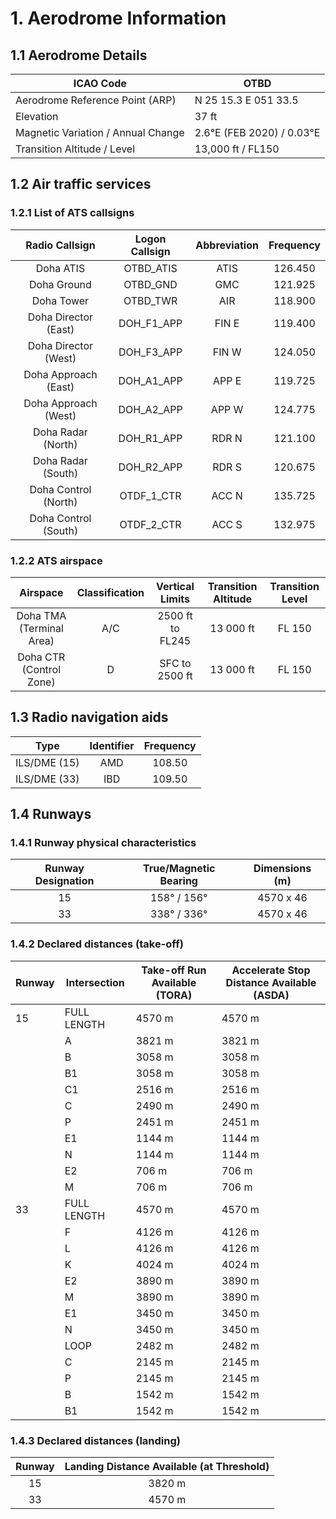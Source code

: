 # 1. Aerodrome Information
## 1.1 Aerodrome Details
| ICAO Code                          | OTBD                      |
|------------------------------------|---------------------------|
| Aerodrome Reference Point (ARP)    | N 25 15.3 E 051 33.5      |
| Elevation                          | 37 ft                     |
| Magnetic Variation / Annual Change | 2.6°E (FEB 2020) / 0.03°E |
| Transition Altitude / Level        | 13,000 ft / FL150         |

## 1.2 Air traffic services
### 1.2.1 List of ATS callsigns
| Radio Callsign              | Logon Callsign   | Abbreviation   | Frequency   |
|:---------------------------:|:----------------:|:--------------:|:-----------:|
| Doha ATIS                   | OTBD_ATIS        | ATIS           | 126.450     |
| Doha Ground                 | OTBD_GND         | GMC            | 121.925     |
| Doha Tower                  | OTBD_TWR         | AIR            | 118.900     |
| Doha Director (East)        | DOH_F1_APP       | FIN E          | 119.400     |
| Doha Director (West)        | DOH_F3_APP       | FIN W          | 124.050     |
| Doha Approach (East)        | DOH_A1_APP       | APP E          | 119.725     |
| Doha Approach (West)        | DOH_A2_APP       | APP W          | 124.775     |
| Doha Radar (North)          | DOH_R1_APP       | RDR N          | 121.100     |
| Doha Radar (South)          | DOH_R2_APP       | RDR S          | 120.675     |
| Doha Control (North)        | OTDF_1_CTR       | ACC N          | 135.725     |
| Doha Control (South)        | OTDF_2_CTR       | ACC S          | 132.975     |

### 1.2.2 ATS airspace
| Airspace                    | Classification   | Vertical Limits    | Transition Altitude   | Transition Level   |
|:---------------------------:|:----------------:|:------------------:|:---------------------:|:------------------:|
| Doha TMA (Terminal Area)    | A/C              | 2500 ft to FL245   | 13 000 ft             | FL 150             |
| Doha CTR (Control Zone)     | D                | SFC to 2500 ft     | 13 000 ft             | FL 150             |

## 1.3 Radio navigation aids
| Type            | Identifier   | Frequency   |
|:---------------:|:------------:|:-----------:|
| ILS/DME (15)    | AMD          | 108.50      |
| ILS/DME (33)    | IBD          | 109.50      |

## 1.4 Runways
### 1.4.1 Runway physical characteristics
| Runway Designation   | True/Magnetic Bearing     | Dimensions (m)   |
|:--------------------:|:-------------------------:|:----------------:|
| 15                   | 158° / 156°               | 4570 x 46        |
| 33                   | 338° / 336°               | 4570 x 46        |

### 1.4.2 Declared distances (take-off)
| Runway | Intersection | Take-off Run Available (TORA) | Accelerate Stop Distance Available (ASDA) |
|--------|--------------|-------------------------------|--------------------------------------------|
| 15     | FULL LENGTH  | 4570 m                        | 4570 m                                     |
|        | A            | 3821 m                        | 3821 m                                     |
|        | B            | 3058 m                        | 3058 m                                     |
|        | B1           | 3058 m                        | 3058 m                                     |
|        | C1           | 2516 m                        | 2516 m                                     |
|        | C            | 2490 m                        | 2490 m                                     |
|        | P            | 2451 m                        | 2451 m                                     |
|        | E1           | 1144 m                        | 1144 m                                     |
|        | N            | 1144 m                        | 1144 m                                     |
|        | E2           | 706 m                         | 706 m                                      |
|        | M            | 706 m                         | 706 m                                      |
| 33     | FULL LENGTH  | 4570 m                        | 4570 m                                     |
|        | F            | 4126 m                        | 4126 m                                     |
|        | L            | 4126 m                        | 4126 m                                     |
|        | K            | 4024 m                        | 4024 m                                     |
|        | E2           | 3890 m                        | 3890 m                                     |
|        | M            | 3890 m                        | 3890 m                                     |
|        | E1           | 3450 m                        | 3450 m                                     |
|        | N            | 3450 m                        | 3450 m                                     |
|        | LOOP         | 2482 m                        | 2482 m                                     |
|        | C            | 2145 m                        | 2145 m                                     |
|        | P            | 2145 m                        | 2145 m                                     |
|        | B            | 1542 m                        | 1542 m                                     |
|        | B1           | 1542 m                        | 1542 m                                     |


### 1.4.3 Declared distances (landing)
| Runway | Landing Distance Available (at Threshold) |
|:------:|:-----------------------------------------:|
|   15   |                   3820 m                  |
|   33   |                   4570 m                  |